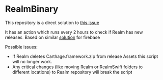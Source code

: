 # RealmBinary

This repository is a direct solution to [this issue](https://github.com/realm/realm-swift/issues/6898)

It has an action which runs every 2 hours to check if Realm has new releases. Based on similar [solution](https://github.com/akaffenberger/firebase-ios-sdk-xcframeworks) for firebase

Possible issues:
- If Realm deletes Carthage.framework.zip from release Assets this script will no longer work.
- Any critical changes (like moving Realm or RealmSwift folders to different locations) to Realm repository will break the script
